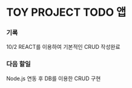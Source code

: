 # TOY PROJECT TODO 앱

### 기록
10/2 REACT를 이용하여 기본적인 CRUD 작성완료


### 다음 할일 
Node.js 연동 후 DB를 이용한 CRUD 구현
